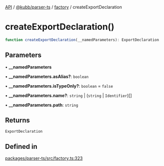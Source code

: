 [API](../../../../../packages.md) / [@kubb/parser-ts](../../../index.md) / [factory](../index.md) / createExportDeclaration

# createExportDeclaration()

```ts
function createExportDeclaration(__namedParameters): ExportDeclaration
```

## Parameters

• **\_\_namedParameters**

• **\_\_namedParameters.asAlias?**: `boolean`

• **\_\_namedParameters.isTypeOnly?**: `boolean` = `false`

• **\_\_namedParameters.name?**: `string` \| (`string` \| `Identifier`)[]

• **\_\_namedParameters.path**: `string`

## Returns

`ExportDeclaration`

## Defined in

[packages/parser-ts/src/factory.ts:323](https://github.com/kubb-project/kubb/blob/7f30045af96d8c89b6cda0a30f7535f095a0cb45/packages/parser-ts/src/factory.ts#L323)
